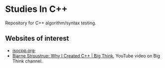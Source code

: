 # Studies In C++  

Repository for C++ algorithm/syntax testing.  

## Websites of interest

- [isocpp.org](https://isocpp.org/);  
- [Bjarne Stroustrup: Why I Created C++ | Big Think](https://www.youtube.com/watch?v=JBjjnqG0BP8), YouTube video on Big Think channel.  
